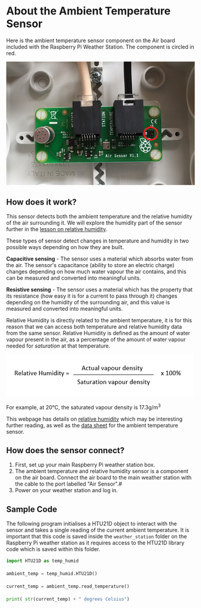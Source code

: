 # About the Ambient Temperature Sensor

Here is the ambient temperature sensor component on the Air board included with the Raspberry Pi Weather Station. The component is circled in red.

![Ambient Temperature Sensor](images/air_board.png)

## How does it work?

This sensor detects both the ambient temperature and the relative humidity of the air surrounding it. We will explore the humidity part of the sensor further in the [lesson on relative humidity](relative_humidity/lesson.md).

These types of sensor detect changes in temperature and humidity in two possible ways depending on how they are built.

**Capacitive sensing** - The sensor uses a material which absorbs water from the air. The sensor's capacitance (ability to store an electric charge) changes depending on how much water vapour the air contains, and this can be measured and converted into meaningful units.

**Resistive sensing** - The sensor uses a material which has the property that its resistance (how easy it is for a current to pass through it) changes depending on the humidity of the surrounding air, and this value is measured and converted into meaningful units. 

Relative Humidity is directly related to the ambient temperature, it is for this reason that we can access both temperature and relative humidity data from the same sensor. Relative Humidity is defined as the amount of water vapour present in the air, as a percentage of the amount of water vapour needed for *saturation* at that temperature. 

![Relative humidity equation](images/relative_humidity_equation.png)

For example, at 20&deg;C, the saturated vapour density is 17.3g/m<sup>3</sup>

This webpage has details on [relative humidity](http://hyperphysics.phy-astr.gsu.edu/hbase/Kinetic/relhum.html) which may be interesting further reading, as well as the [data sheet](http://www.mouser.co.uk/pdfdocs/HTU21DF.PDF) for the ambient temperature sensor.

## How does the sensor connect?

1. First, set up your main Raspberry Pi weather station box.
1. The ambient temperature and relative humidity sensor is a component on the air board. Connect the air board to the main weather station with the cable to the port labelled "Air Sensor".#
1. Power on your weather station and log in.

## Sample Code

The following program initialises a HTU21D object to interact with the sensor and takes a single reading of the current ambient temperature. It is important that this code is saved inside the `weather_station` folder on the Raspberry Pi weather station as it requires access to the HTU21D library code which is saved within this folder.

```python
import HTU21D as temp_humid

ambient_temp = temp_humid.HTU21D()

current_temp = ambient_temp.read_temperature()

print( str(current_temp) + " degrees Celsius")
```